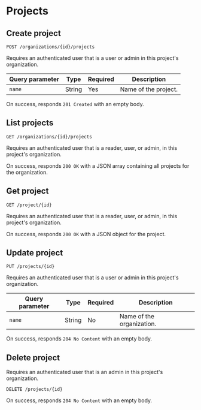 # Projects

## Create project

```
POST /organizations/{id}/projects
```

Requires an authenticated user that is a user or admin in this project's organization.

| Query parameter | Type   | Required | Description          |
|-----------------|--------| -------- |----------------------|
| `name`          | String | Yes      | Name of the project. |

On success, responds `201 Created` with an empty body.

## List projects

```
GET /organizations/{id}/projects
```

Requires an authenticated user that is a reader, user, or admin, in this project's organization.

On success, responds `200 OK` with a JSON array containing all projects for the organization.

## Get project

```
GET /project/{id}
```

Requires an authenticated user that is a reader, user, or admin, in this project's organization.

On success, responds `200 OK` with a JSON object for the project.

## Update project

```
PUT /projects/{id}
```

Requires an authenticated user that is a user or admin in this project's organization.

| Query parameter | Type   | Required | Description               |
|-----------------|--------| -------- |---------------------------|
| `name`          | String | No       | Name of the organization. |

On success, responds `204 No Content` with an empty body.

## Delete project

Requires an authenticated user that is an admin in this project's organization.

```
DELETE /projects/{id}
```

On success, responds `204 No Content` with an empty body.
